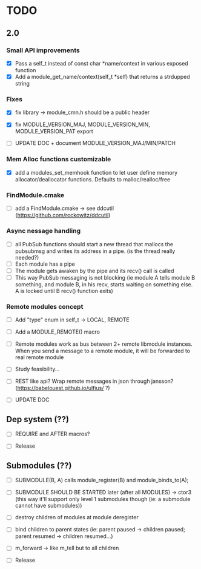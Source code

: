 # TODO

## 2.0

### Small API improvements

- [x] Pass a self_t instead of const char *name/context in various exposed function
- [x] Add a module_get_name/context(self_t *self) that returns a strdupped string

### Fixes

- [x] fix library -> module_cmn.h should be a public header
- [x] fix MODULE_VERSION_MAJ, MODULE_VERSION_MIN, MODULE_VERSION_PAT export

- [ ] UPDATE DOC + document MODULE_VERSION_MAJ/MIN/PATCH

### Mem Alloc functions customizable

- [x] add a modules_set_memhook function to let user define memory allocator/deallocator functions. Defaults to malloc/realloc/free

### FindModule.cmake

- [ ] add a FindModule.cmake -> see ddcutil (https://github.com/rockowitz/ddcutil)

### Async nessage handling

- [ ] all PubSub functions should start a new thread that mallocs the pubsubmsg and writes its address in a pipe. (is the thread really needed?)
- [ ] Each module has a pipe 
- [ ] The module gets awaken by the pipe and its recv() call is called
- [ ] This way PubSub messaging is not blocking (ie module A tells module B something, and module B, in his recv, starts waiting on something else. A is locked until B recv() function exits)

### Remote modules concept

- [ ] Add "type" enum in self_t -> LOCAL, REMOTE
- [ ] Add a MODULE_REMOTE() macro
- [ ] Remote modules work as bus between 2+ remote libmodule instances. When you send a message to a remote module, it will be forwarded to real remote module
- [ ] Study feasibility...
- [ ] REST like api? Wrap remote messages in json through jansson? (https://babelouest.github.io/ulfius/ ?)

- [ ] UPDATE DOC

## Dep system (??)

- [ ] REQUIRE and AFTER macros?

- [ ] Release

## Submodules (??)

- [ ] SUBMODULE(B, A) calls module_register(B) and module_binds_to(A);
- [ ] SUBMODULE SHOULD BE STARTED later (after all MODULES) -> ctor3 (this way it'll support only level 1 submodules though (ie: a submodule cannot have submodules))
- [ ] destroy children of modules at module deregister
- [ ] bind children to parent states (ie: parent paused -> children paused; parent resumed -> children resumed...)
- [ ] m_forward -> like m_tell but to all children

- [ ] Release

